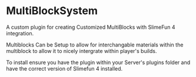 # MultiBlockSystem
A custom plugin for creating Customized MultiBlocks with SlimeFun 4 integration.

Multiblocks Can be Setup to allow for interchangable materials within the multiblock to allow it to nicely intergrate within player's builds.

To install ensure you have the plugin within your Server's plugins folder and have the correct version of Slimefun 4 installed.
